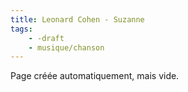 ```yaml
---
title: Leonard Cohen - Suzanne
tags:
    - -draft
    - musique/chanson
---
```


Page créée automatiquement, mais vide.
